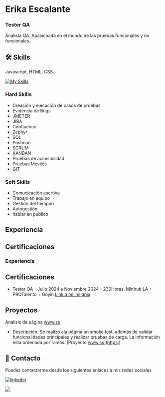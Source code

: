 
# Erika Escalante
### Tester QA

Analista QA. Apasionada en el mundo de las pruebas funcionales y no funcionales.



## 🛠 Skills
Javascript, HTML, CSS...

[![My Skills](https://skillicons.dev/icons?i=mysql,js,postman,git,github,figma&theme=light)](https://skillicons.dev)

### Hard Skills 
- Creación y ejecución de casos de pruebas
- Evidencia de Bugs
- JMETER
- JIRA
- Confluence
- Zephyr
- SQL
- Postman
- SCRUM 
- KANBAN
- Pruebas de accesibilidad
- Pruebas Moviles
- GIT 

### Soft Skills 
- Comucicación asertiva
- Trabajo en equipo 
- Gestión del tiempoo
- Autogestión 
- hablar en publico 
## Experiencia 
## Certificaciones

### Experiencia
## Certificaciones

- Tester QA - Julio 2024 a Noviembre 2024 - 230Horas.
Minhub LA + PROTalento + Goyin
 [Link a mi insignia](hhtps://)

## Proyectos 

Analisis de página www.ss
- Descripción: Se realizó ala página un smoke test, además de validar funcionalidades principales y realizar pruebas de carga. La información esta ordenada por ramas.
[Proyecto www.ss](https:)
## 🚀 Contacto
Puedes contactarme desde los siguientes enlaces a mis redes sociales 



[![linkedin](https://img.shields.io/badge/linkedin-0A66C2?style=for-the-badge&logo=linkedin&logoColor=white)](https://www.linkedin.com/in/erika-escalante-bb53392b9/)


<a href="mailto:alejaescalante1708@gmail.com"><img src="https://img.shields.io/badge/Gmail-D14836?style=for-the-badge&logo=gmail&logoColor=white"/></a>

